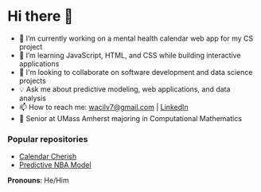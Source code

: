 # Hi there 👋

- 🔭 I’m currently working on a mental health calendar web app for my CS project
- 🌱 I’m learning JavaScript, HTML, and CSS while building interactive applications
- 🤝 I'm looking to collaborate on software development and data science projects
- 💡 Ask me about predictive modeling, web applications, and data analysis
- 📫 How to reach me: wacilv7@gmail.com | [LinkedIn](https://www.linkedin.com/in/wacilvoltaire/)
- 🎯 Senior at UMass Amherst majoring in Computational Mathematics

### Popular repositories
- [Calendar Cherish](link-to-project)
- [Predictive NBA Model](link-to-project)

**Pronouns**: He/Him
